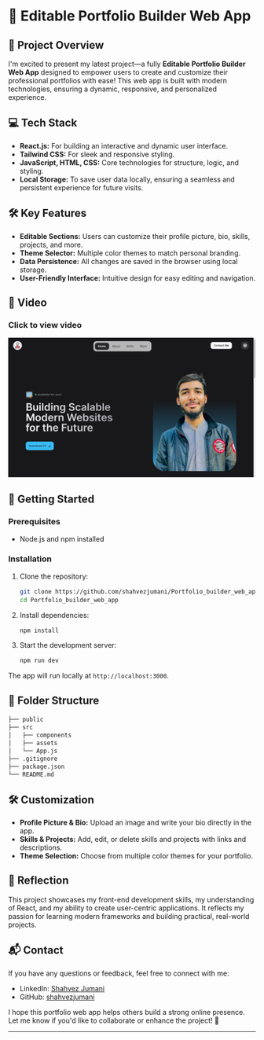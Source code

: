 # 🚀 Editable Portfolio Builder Web App

## 🌟 Project Overview
I'm excited to present my latest project—a fully **Editable Portfolio Builder Web App** designed to empower users to create and customize their professional portfolios with ease! This web app is built with modern technologies, ensuring a dynamic, responsive, and personalized experience.

## 💻 Tech Stack
- **React.js:** For building an interactive and dynamic user interface.
- **Tailwind CSS:** For sleek and responsive styling.
- **JavaScript, HTML, CSS:** Core technologies for structure, logic, and styling.
- **Local Storage:** To save user data locally, ensuring a seamless and persistent experience for future visits.

## 🛠️ Key Features
- **Editable Sections:** Users can customize their profile picture, bio, skills, projects, and more.
- **Theme Selector:** Multiple color themes to match personal branding.
- **Data Persistence:** All changes are saved in the browser using local storage.
- **User-Friendly Interface:** Intuitive design for easy editing and navigation.

## 📸 Video
### Click to view video
[![Watch the Demo](https://github.com/shahvezjumani/Portfolio_builder_web_app/blob/main/video/thumbnail.jpeg)](https://www.linkedin.com/posts/shahvez-jumani_webdevelopment-reactjs-portfolio-activity-7296833787542315008-KdeL?utm_source=share&utm_medium=member_desktop&rcm=ACoAADnd2OYB1n0TfQB8ltq5Xlw3livNWiEtqT4)


## 🚀 Getting Started

### Prerequisites
- Node.js and npm installed

### Installation
1. Clone the repository:
   ```bash
   git clone https://github.com/shahvezjumani/Portfolio_builder_web_app
   cd Portfolio_builder_web_app
   ```

2. Install dependencies:
   ```bash
   npm install
   ```

3. Start the development server:
   ```bash
   npm run dev
   ```

The app will run locally at `http://localhost:3000`.

## 📂 Folder Structure
```
├── public
├── src
│   ├── components
│   ├── assets
│   └── App.js
├── .gitignore
├── package.json
└── README.md
```

## 🛠️ Customization
- **Profile Picture & Bio:** Upload an image and write your bio directly in the app.
- **Skills & Projects:** Add, edit, or delete skills and projects with links and descriptions.
- **Theme Selection:** Choose from multiple color themes for your portfolio.

## 🧠 Reflection
This project showcases my front-end development skills, my understanding of React, and my ability to create user-centric applications. It reflects my passion for learning modern frameworks and building practical, real-world projects.

## 📬 Contact
If you have any questions or feedback, feel free to connect with me:
- LinkedIn: [Shahvez Jumani](https://www.linkedin.com/in/shahvez-jumani/)
- GitHub: [shahvezjumani](https://github.com/shahvezjumani)

I hope this portfolio web app helps others build a strong online presence. Let me know if you'd like to collaborate or enhance the project! 🚀

---


